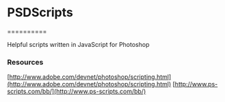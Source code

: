 # PSDScripts
==========

Helpful scripts written in JavaScript for Photoshop


### Resources
[http://www.adobe.com/devnet/photoshop/scripting.html](http://www.adobe.com/devnet/photoshop/scripting.html)
[http://www.ps-scripts.com/bb/](http://www.ps-scripts.com/bb/)
